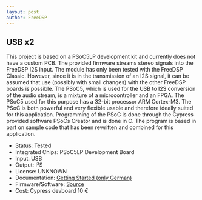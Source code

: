 ```yaml
---
layout: post
author: FreeDSP
---
```

<h2>USB x2</h2>
<p>This project is based on a PSoC5LP development kit and currently does not have a custom PCB. The provided firmware streams stereo signals into the FreeDSP I2S input. The module has only been tested with the FreeDSP Classic. However, since it is in the transmission of an I2S signal, it can be assumed that use (possibly with small changes) with the other FreeDSP boards is possible. The PSoC5, which is used for the USB to I2S conversion of the audio stream, is a mixture of a microcontroller and an FPGA. The PSoC5 used for this purpose has a 32-bit processor ARM Cortex-M3. The PSoC is both powerful and very flexible usable and therefore ideally suited for this application. Programming of the PSoC is done through the Cypress provided software PSoCs Creator and is done in C. The program is based in part on sample code that has been rewritten and combined for this application.</p>
<ul>
<li>Status: Tested</li>
<li>Integrated Chips: PSoC5LP Development Board</li>
<li>Input: USB</li>
<li>Output: I&sup2;S</li>
<li>License: UNKNOWN</li>
<li>Documentation: <a href="https://docs.google.com/document/d/13oAXWgiXSXEbWXAHb1hUmKvv9-sQnAzZGHgO0yWrQ98/edit?usp=sharing" target="_blank" rel="noopener">Getting Started (only German)</a></li>
<li>Firmware/Software: <a href="https://github.com/freeDSP/freeDSPx-USB-x2" target="_blank" rel="noopener">Source</a></li>
<li>Cost: Cypress devboard 10 &euro;</li>
</ul>
